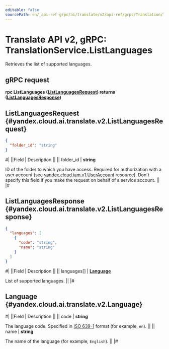 ```yaml
---
editable: false
sourcePath: en/_api-ref-grpc/ai/translate/v2/api-ref/grpc/Translation/listLanguages.md
---
```


# Translate API v2, gRPC: TranslationService.ListLanguages

Retrieves the list of supported languages.

## gRPC request

**rpc ListLanguages ([ListLanguagesRequest](#yandex.cloud.ai.translate.v2.ListLanguagesRequest)) returns ([ListLanguagesResponse](#yandex.cloud.ai.translate.v2.ListLanguagesResponse))**

## ListLanguagesRequest {#yandex.cloud.ai.translate.v2.ListLanguagesRequest}

```json
{
  "folder_id": "string"
}
```

#|
||Field | Description ||
|| folder_id | **string**

ID of the folder to which you have access.
Required for authorization with a user account (see [yandex.cloud.iam.v1.UserAccount](/docs/iam/api-ref/grpc/Federation/listUserAccounts#yandex.cloud.iam.v1.UserAccount) resource).
Don't specify this field if you make the request on behalf of a service account. ||
|#

## ListLanguagesResponse {#yandex.cloud.ai.translate.v2.ListLanguagesResponse}

```json
{
  "languages": [
    {
      "code": "string",
      "name": "string"
    }
  ]
}
```

#|
||Field | Description ||
|| languages[] | **[Language](#yandex.cloud.ai.translate.v2.Language)**

List of supported languages. ||
|#

## Language {#yandex.cloud.ai.translate.v2.Language}

#|
||Field | Description ||
|| code | **string**

The language code.
Specified in [ISO 639-1](https://en.wikipedia.org/wiki/ISO_639-1) format (for example, `` en ``). ||
|| name | **string**

The name of the language (for example, `` English ``). ||
|#